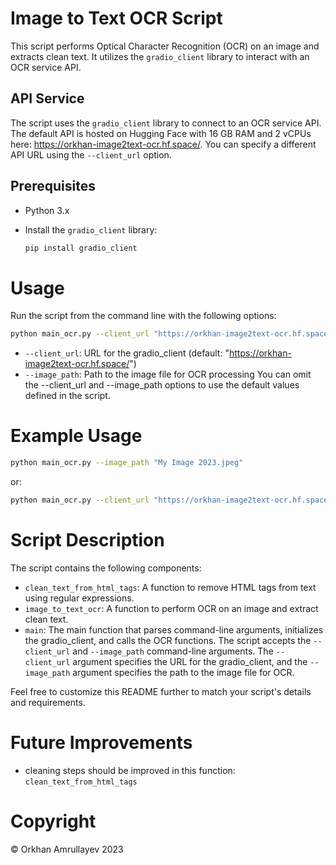 # Image to Text OCR Script

This script performs Optical Character Recognition (OCR) on an image and extracts clean text. It utilizes the `gradio_client` library to interact with an OCR service API.

## API Service

The script uses the `gradio_client` library to connect to an OCR service API. The default API is hosted on Hugging Face with 16 GB RAM and 2 vCPUs here: https://orkhan-image2text-ocr.hf.space/. You can specify a different API URL using the `--client_url` option.




## Prerequisites

- Python 3.x
- Install the `gradio_client` library:

  ```bash
  pip install gradio_client
  ```

# Usage
Run the script from the command line with the following options:

  ```bash
python main_ocr.py --client_url "https://orkhan-image2text-ocr.hf.space/" --image_path "path/to/your/image.jpg"
```
* `--client_url`: URL for the gradio_client (default: "https://orkhan-image2text-ocr.hf.space/")
* `--image_path`: Path to the image file for OCR processing
You can omit the --client_url and --image_path options to use the default values defined in the script.

# Example Usage
```bash
python main_ocr.py --image_path "My Image 2023.jpeg"
```
or:
```bash
python main_ocr.py --client_url "https://orkhan-image2text-ocr.hf.space/" --image_path "C:\Users\your_username\Downloads\some_pic_with_text.jpeg"
```

# Script Description
The script contains the following components:

- `clean_text_from_html_tags`: A function to remove HTML tags from text using regular expressions.
- `image_to_text_ocr`: A function to perform OCR on an image and extract clean text.
- `main`: The main function that parses command-line arguments, initializes the gradio_client, and calls the OCR functions.
The script accepts the `--client_url` and `--image_path` command-line arguments. The `--client_url` argument specifies the URL for the gradio_client, and the `--image_path` argument specifies the path to the image file for OCR.

Feel free to customize this README further to match your script's details and requirements.

# Future Improvements
- cleaning steps should be improved in this function: `clean_text_from_html_tags`

# Copyright
© Orkhan Amrullayev 2023

